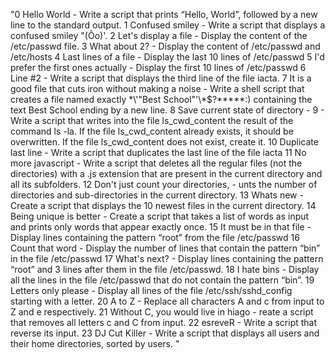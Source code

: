 "0 Hello World - Write a script that prints “Hello, World”, followed by a new line to the standard output.
1 Confused smiley - Write a script that displays a confused smiley "(Ôo)'.
2 Let's display a file - Display the content of the /etc/passwd file.
3 What about 2? - Display the content of /etc/passwd and /etc/hosts
4 Last lines of a file - Display the last 10 lines of /etc/passwd
5 I'd prefer the first ones actually - Display the first 10 lines of /etc/passwd
6 Line #2 - Write a script that displays the third line of the file iacta.
7 It is a good file that cuts iron without making a noise - Write a shell script that creates a file named exactly \*\\'"Best School"\'\\*$\?\*\*\*\*\*:) containing the text Best School ending by a new line.
8 Save current state of directory - 
9 - Write a script that writes into the file ls_cwd_content the result of the command ls -la. If the file ls_cwd_content already exists, it should be overwritten. If the file ls_cwd_content does not exist, create it.
10 Duplicate last line - Write a script that duplicates the last line of the file iacta
11 No more javascript - Write a script that deletes all the regular files (not the directories) with a .js extension that are present in the current directory and all its subfolders.
12  Don't just count your directories,  - unts the number of directories and sub-directories in the current directory.
13 Whats new - Create a script that displays the 10 newest files in the current directory.
14 Being unique is better - Create a script that takes a list of words as input and prints only words that appear exactly once.
15 It must be in that file - Display lines containing the pattern “root” from the file /etc/passwd
16  Count that word - Display the number of lines that contain the pattern “bin” in the file /etc/passwd
17 What's next? - Display lines containing the pattern “root” and 3 lines after them in the file /etc/passwd.
18 I hate bins - Display all the lines in the file /etc/passwd that do not contain the pattern “bin”.
19  Letters only please - Display all lines of the file /etc/ssh/sshd_config starting with a letter.
20  A to Z - Replace all characters A and c from input to Z and e respectively.
21 Without C, you would live in hiago - reate a script that removes all letters c and C from input.
22 esreveR - Write a script that reverse its input.
23 DJ Cut Killer - Write a script that displays all users and their home directories, sorted by users.
"
